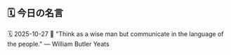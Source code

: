## 🗓️ 今日の名言

<!--START_SECTION:quote-->
🗓️ 2025-10-27
💬 "Think as a wise man but communicate in the language of the people." — William Butler Yeats
<!--END_SECTION:quote-->
